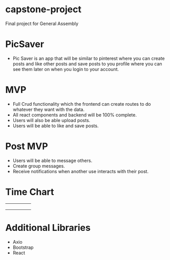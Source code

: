 # capstone-project
Final project for General Assembly

# PicSaver
- Pic Saver is an app that will be similar to pinterest where you can create posts and 
  like other posts and save posts to you profile where you can see them later on when you login to your account.
  
  
# MVP

- Full Crud functionality which the frontend can create routes to do whatever they want with the data.  
- All react components and backend will be 100% complete. 
- Users will also be able upload posts.
- Users will be able to like and save posts. 

# Post MVP
- Users will be able to message others.
- Create group messages.
- Receive notifications when another use interacts with their post.

# Time Chart 
|   |   |   |   |   |
|---|---|---|---|---|
|   |   |   |   |   |
|   |   |   |   |   |
|   |   |   |   |   |


# Additional Libraries
- Axio
- Bootstrap
- React

